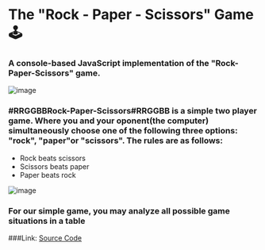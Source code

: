 # The "Rock - Paper - Scissors" Game :joystick:
### A console-based JavaScript implementation of the "Rock-Paper-Scissors" game.
![image](https://user-images.githubusercontent.com/73800200/215718684-39f400aa-5a19-4930-85c9-93259a31dc4c.png)
###  #RRGGBBRock-Paper-Scissors#RRGGBB  is a simple two player game. Where you and your oponent(the computer) simultaneously choose one of the following three options: "rock", "paper"or "scissors". The rules are as follows:

- Rock beats scissors
- Scissors beats paper
- Paper beats rock

![image](https://user-images.githubusercontent.com/73800200/215718901-24fffefd-1865-4884-874f-b676efb9d408.png)
### For our simple game, you may analyze all possible game situations in a table


###Link: 
[Source Code](rockPaperScissors.js)

